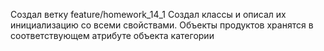 Создал ветку feature/homework_14_1 Создал классы и описал их инициализацию со всеми свойствами.
Объекты продуктов хранятся в соответствующем атрибуте объекта категории